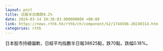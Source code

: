 ```yaml
---
layout: post
title: 日股半日微跌0.2%
date: 2024-03-14 10:36:03.000000000 +08:00
link: https://news.rthk.hk/rthk/ch/component/k2/1744566-20240314.htm
categories: rthk
---
```


日本股市持續偏軟，日經平均指數半日報38625點，跌70點，跌幅0.18%。
